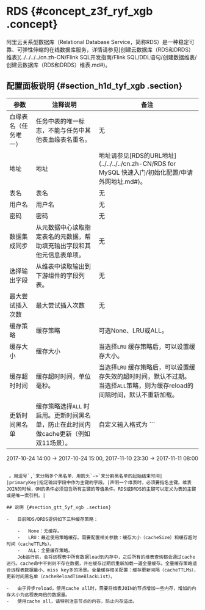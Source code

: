 # RDS {#concept_z3f_ryf_xgb .concept}

阿里云关系型数据库（Relational Database Service，简称RDS）是一种稳定可靠、可弹性伸缩的在线数据库服务，详情请参见[创建云数据库（RDS和DRDS）维表](../../../../cn.zh-CN/Flink SQL开发指南/Flink SQL/DDL语句/创建数据维表/创建云数据库（RDS和DRDS）维表.md#)。

## 配置面板说明 {#section_h1d_tyf_xgb .section}

|参数|注释说明|备注|
|--|----|--|
|血缘表名（任务唯一）|任务中表的唯一标志，不能与任务中其他表血缘表名重名。|无|
|地址|地址|地址请参见[RDS的URL地址](../../../../cn.zh-CN/RDS for MySQL 快速入门/初始化配置/申请外网地址.md#)。|
|表名|表名|无|
|用户名|用户名|无|
|密码|密码|无|
|数据集成同步|从元数据中心读取指定表名的元数据，帮助填充输出字段和其他元信息表单项。|无|
|选择输出字段|从维表中读取输出到下游组件的字段列表。|无|
|最大尝试插入次数|最大尝试插入次数|无|
|缓存策略|缓存策略|可选None、LRU或ALL。|
|缓存大小|缓存大小|当选择`LRU` 缓存策略后，可以设置缓存大小。|
|缓存超时时间|缓存超时时间，单位毫秒。|当选择`LRU` 缓存策略后，可以设置缓存失效的超时时间，默认不过期。当选择`ALL`策略，则为缓存reload的间隔时间，默认不重新加载。|
|更新时间黑名单|缓存策略选择`ALL` 时启用。更新时间黑名单，防止在此时间内做cache更新（例如双11场景）。|自定义输入格式为 ```
2017-10-24 14:00 -> 2017-10-24 15:00, 2017-11-10 23:30 -> 2017-11-11 08:00
```

 。用逗号`,`来分隔多个黑名单，用箭头`->`来分割黑名单的起始结束时间|
|primaryKey|指定输出字段中作为主键的字段。|声明一个维表时，必须要指名主键。维表JOIN的时候，ON的条件必须包含所有主键的等值条件。RDS或DRDS的主键可以定义为表的主键或是唯一索引列。|

## 说明 {#section_gtt_5yf_xgb .section}

-   目前RDS/DRDS提供如下三种缓存策略：

    -   None：无缓存。
    -   LRU：最近使用策略缓存。需要配置相关参数：缓存大小（cacheSize）和缓存超时时间（cacheTTLMs）。
    -   ALL：全量缓存策略。
    Job运行前，会将远程表中所有数据load到内存中，之后所有的维表查询都会通过cache进行。cache命中不到则不存在数据，并在缓存过期后重新加载一遍全量缓存。全量缓存策略适合远程表数据量小、miss key多的场景。全量缓存相关配置：缓存更新间隔（cacheTTLMs），更新时间黑名单（cacheReloadTimeBlackList）。

-   由于异步reload，使用cache all时，需要将维表JOIN的节点增加一些内存，增加的内存大小为远程表两倍的数据量。
-   使用cache all，请特别注意节点的内存，防止内存溢出。

